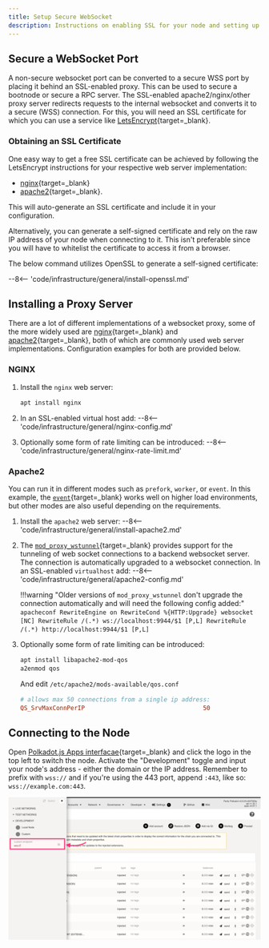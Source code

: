 ```yaml
---
title: Setup Secure WebSocket
description: Instructions on enabling SSL for your node and setting up a secure web socket proxy server using nginx for remote connections.
---
```



## Secure a WebSocket Port

A non-secure websocket port can be converted to a secure WSS port by placing it behind an SSL-enabled proxy. This can be used to secure a bootnode or secure a RPC server. The SSL-enabled apache2/nginx/other proxy server redirects requests to the internal websocket and converts it to a secure (WSS) connection. For this, you will need an SSL certificate for which you can use a service like  [LetsEncrypt](https://letsencrypt.org/){target=_blank}.

### Obtaining an SSL Certificate

One easy way to get a free SSL certificate can be achieved by following the LetsEncrypt instructions for your respective web server implementation:

-  [nginx](https://certbot.eff.org/instructions?ws=nginx&os=ubuntufocal){target=_blank}
-  [apache2](https://certbot.eff.org/instructions?ws=apache&os=ubuntufocal){target=_blank}. 
 
This will auto-generate an SSL certificate and include it in your configuration.

Alternatively, you can generate a self-signed certificate and rely on the raw IP address of your node when connecting to it. This isn't preferable since you will have to whitelist the certificate to access it from a browser.

The below command utilizes OpenSSL to generate a self-signed certificate:

--8<-- 'code/infrastructure/general/install-openssl.md'

## Installing a Proxy Server

There are a lot of different implementations of a websocket proxy, some of the more widely used are [nginx](https://www.nginx.com/){target=_blank} and [apache2](https://httpd.apache.org/){target=_blank}, both of which are commonly used web server implementations. Configuration examples for both are provided below.

### NGINX

1. Install the `nginx` web server: 
    ```bash
    apt install nginx
    ```

2. In an SSL-enabled virtual host add:
    --8<-- 'code/infrastructure/general/nginx-config.md'

3. Optionally some form of rate limiting can be introduced:
    --8<-- 'code/infrastructure/general/nginx-rate-limit.md'

### Apache2

You can run it in different modes such as `prefork`, `worker`, or `event`. In this example, the [`event`](https://httpd.apache.org/docs/2.4/mod/event.html){target=_blank} works well on higher load environments, but other modes are also useful depending on the requirements.

1. Install the `apache2` web server:
    --8<-- 'code/infrastructure/general/install-apache2.md'

2. The [`mod_proxy_wstunnel`](https://httpd.apache.org/docs/2.4/mod/mod_proxy_wstunnel.html){target=_blank} provides support for the tunneling of web socket connections to a backend websocket server. The connection is automatically upgraded to a websocket connection. In an SSL-enabled `virtualhost` add:
    --8<-- 'code/infrastructure/general/apache2-config.md'

    !!!warning "Older versions of `mod_proxy_wstunnel` don't upgrade the connection automatically and will need the following config added:"
        ```apacheconf
        RewriteEngine on
        RewriteCond %{HTTP:Upgrade} websocket [NC]
        RewriteRule /(.*) ws://localhost:9944/$1 [P,L]
        RewriteRule /(.*) http://localhost:9944/$1 [P,L]
        ```

3. Optionally some form of rate limiting can be introduced:

    ```bash
    apt install libapache2-mod-qos
    a2enmod qos
    ```

    And edit `/etc/apache2/mods-available/qos.conf`

    ```conf
    # allows max 50 connections from a single ip address:
    QS_SrvMaxConnPerIP                                 50
    ```

## Connecting to the Node

Open [Polkadot.js Apps interfacae](https://polkadot.js.org/apps){target=_blank} and click the logo in the top left to switch the
node. Activate the "Development" toggle and input your node's address - either the domain or the IP
address. Remember to prefix with `wss://` and if you're using the 443 port, append `:443`, like so:
`wss://example.com:443`.

![A sync-in-progress chain connected to Polkadot-JS UI](/images/infrastructure/general/maintain-wss.webp)